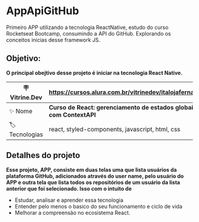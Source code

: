 # AppApiGitHub
Primeiro APP utilizando a tecnologia ReactNative, estudo do curso Rocketseat Bootcamp, consumindo a API do GitHub. Explorando os conceitos inicias desse framework JS.
## Objetivo:
**O principal obejtivo desse projeto é iniciar na tecnologia React Native.**

| :placard: Vitrine.Dev | https://cursos.alura.com.br/vitrinedev/italojafernandes
| -------------  | --- |
| :sparkles: Nome | **Curso de React: gerenciamento de estados globais com ContextAPI**
| :label: Tecnologias | react, styled-components, javascript, html, css

## Detalhes do projeto

**Esse projeto, APP, consiste em duas telas uma que lista usuários da plataforma GitHub, adicionados através do user name, pelo usuário do APP e outra tela que lista todos os repositórios de um usuário da lista anterior que foi selecionado. Isso com o intuito de**

- Estudar, analisar e aprender essa tecnologia
- Entender pelo menos o basico do seu funcionamento e ciclo de vida
- Melhorar a compreensão no ecosistema React.

